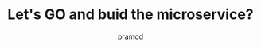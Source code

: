 ---
layout: post
title:  "Let's GO and buid the microservice?"
author: pramod
categories: [ microservice, kubernetes ]
image: assets/images/1.jpg
---